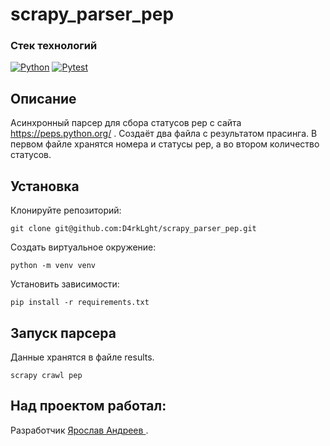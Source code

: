 # scrapy_parser_pep

### Стек технологий
[![Python](https://img.shields.io/badge/-Python-464641?style=flat-square&logo=Python)](https://www.python.org/)
[![Pytest](https://img.shields.io/badge/Pytest-464646?style=flat-square&logo=pytest)](https://docs.pytest.org/en/6.2.x/)

## Описание 
Асинхронный парсер для сбора статусов pep с сайта https://peps.python.org/ .
Создаёт два файла с результатом прасинга. В первом файле хранятся номера и статусы pep, а во втором количество статусов.

## Установка
Клонируйте репозиторий:
```
git clone git@github.com:D4rkLght/scrapy_parser_pep.git
```
Создать виртуальное окружение:
```
python -m venv venv
```
Установить зависимости:
```
pip install -r requirements.txt
```

## Запуск парсера
Данные хранятся в файле results.
```
scrapy crawl pep
```

## Над проектом работал:
Разработчик [Ярослав Андреев ](https://github.com/D4rkLght).
